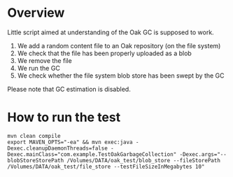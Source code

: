 # Overview

Little script aimed at understanding of the Oak GC is supposed to work.

1. We add a random content file to an Oak repository (on the file system)
2. We check that the file has been properly uploaded as a blob
3. We remove the file
4. We run the GC
5. We check whether the file system blob store has been swept by the GC

Please note that GC estimation is disabled.

# How to run the test

```
mvn clean compile
export MAVEN_OPTS="-ea" && mvn exec:java -Dexec.cleanupDaemonThreads=false -Dexec.mainClass="com.example.TestOakGarbageCollection" -Dexec.args="--blobStoreStorePath /Volumes/DATA/oak_test/blob_store --fileStorePath /Volumes/DATA/oak_test/file_store --testFileSizeInMegabytes 10"
```
